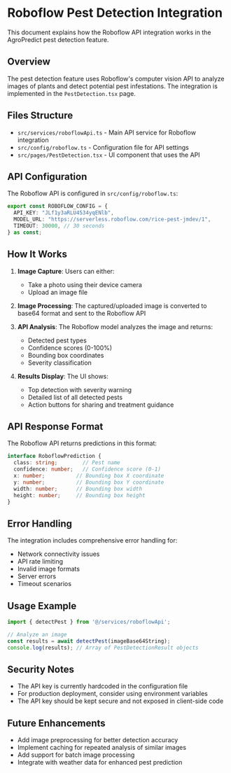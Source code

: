 # Roboflow Pest Detection Integration

This document explains how the Roboflow API integration works in the AgroPredict pest detection feature.

## Overview

The pest detection feature uses Roboflow's computer vision API to analyze images of plants and detect potential pest infestations. The integration is implemented in the `PestDetection.tsx` page.

## Files Structure

- `src/services/roboflowApi.ts` - Main API service for Roboflow integration
- `src/config/roboflow.ts` - Configuration file for API settings
- `src/pages/PestDetection.tsx` - UI component that uses the API

## API Configuration

The Roboflow API is configured in `src/config/roboflow.ts`:

```typescript
export const ROBOFLOW_CONFIG = {
  API_KEY: "JLf1y3aRLU4534yqENlb",
  MODEL_URL: "https://serverless.roboflow.com/rice-pest-jmdev/1",
  TIMEOUT: 30000, // 30 seconds
} as const;
```

## How It Works

1. **Image Capture**: Users can either:
   - Take a photo using their device camera
   - Upload an image file

2. **Image Processing**: The captured/uploaded image is converted to base64 format and sent to the Roboflow API

3. **API Analysis**: The Roboflow model analyzes the image and returns:
   - Detected pest types
   - Confidence scores (0-100%)
   - Bounding box coordinates
   - Severity classification

4. **Results Display**: The UI shows:
   - Top detection with severity warning
   - Detailed list of all detected pests
   - Action buttons for sharing and treatment guidance

## API Response Format

The Roboflow API returns predictions in this format:

```typescript
interface RoboflowPrediction {
  class: string;        // Pest name
  confidence: number;   // Confidence score (0-1)
  x: number;          // Bounding box X coordinate
  y: number;          // Bounding box Y coordinate
  width: number;      // Bounding box width
  height: number;     // Bounding box height
}
```

## Error Handling

The integration includes comprehensive error handling for:
- Network connectivity issues
- API rate limiting
- Invalid image formats
- Server errors
- Timeout scenarios

## Usage Example

```typescript
import { detectPest } from '@/services/roboflowApi';

// Analyze an image
const results = await detectPest(imageBase64String);
console.log(results); // Array of PestDetectionResult objects
```

## Security Notes

- The API key is currently hardcoded in the configuration file
- For production deployment, consider using environment variables
- The API key should be kept secure and not exposed in client-side code

## Future Enhancements

- Add image preprocessing for better detection accuracy
- Implement caching for repeated analysis of similar images
- Add support for batch image processing
- Integrate with weather data for enhanced pest prediction
